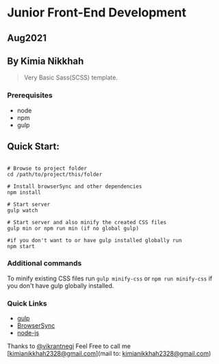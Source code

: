 # Junior Front-End Development 
## Aug2021
## By Kimia Nikkhah

>Very Basic Sass(SCSS) template.

### Prerequisites
* node
* npm
* gulp

## Quick Start:

```shell

# Browse to project folder
cd /path/to/project/this/folder

# Install browserSync and other dependencies
npm install

# Start server
gulp watch   

# Start server and also minify the created CSS files
gulp min or npm run min (if no global gulp)

#if you don't want to or have gulp installed globally run
npm start
```

### Additional commands
To minify existing CSS files run `gulp minify-css` or `npm run minify-css` if you don't have gulp globally installed.

### Quick Links
* [gulp](http://gulpjs.com)
* [BrowserSync](http://www.browsersync.io)
* [node-js](https://nodejs.org/en/)

Thanks to [@vikrantnegi](https://github.com/vikrantnegi/scss-gulp-boilerplate)
Feel Free to call me [kimianikkhah2328@gmail.com](mail to: kimianikkhah2328@gmail.com)